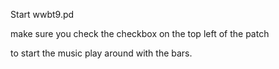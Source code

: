 Start wwbt9.pd

make sure you check the checkbox on the top left of the patch

to start the music play around with the bars.